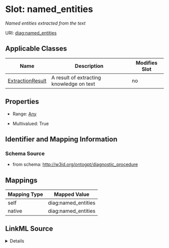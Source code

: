 

# Slot: named_entities


_Named entities extracted from the text_



URI: [diag:named_entities](http://w3id.org/ontogpt/diagnostic_procedure/named_entities)



<!-- no inheritance hierarchy -->





## Applicable Classes

| Name | Description | Modifies Slot |
| --- | --- | --- |
| [ExtractionResult](ExtractionResult.md) | A result of extracting knowledge on text |  no  |







## Properties

* Range: [Any](Any.md)

* Multivalued: True





## Identifier and Mapping Information







### Schema Source


* from schema: http://w3id.org/ontogpt/diagnostic_procedure




## Mappings

| Mapping Type | Mapped Value |
| ---  | ---  |
| self | diag:named_entities |
| native | diag:named_entities |




## LinkML Source

<details>
```yaml
name: named_entities
description: Named entities extracted from the text
from_schema: http://w3id.org/ontogpt/diagnostic_procedure
rank: 1000
alias: named_entities
owner: ExtractionResult
domain_of:
- ExtractionResult
range: Any
multivalued: true
inlined: true
inlined_as_list: true

```
</details>